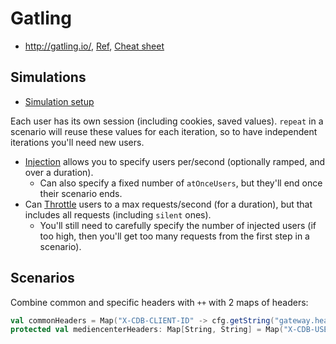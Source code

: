 # Gatling

* <http://gatling.io/>, [Ref](http://gatling.io/docs/2.2.1/),
  [Cheat sheet](http://gatling.io/#/cheat-sheet/2.2.1)

## Simulations

* [Simulation setup](http://gatling.io/docs/2.2.1/general/simulation_setup.html)

Each user has its own session (including cookies, saved values).  `repeat` in a scenario will reuse these values for each iteration, so to have independent iterations you'll need new users.

* [Injection](http://gatling.io/docs/2.2.1/general/simulation_setup.html#injection) allows you to specify users per/second (optionally ramped, and over a duration).
  * Can also specify a fixed number of `atOnceUsers`, but they'll end once their scenario ends.
* Can [Throttle](http://gatling.io/docs/2.2.1/general/simulation_setup.html#throttling) users to a max requests/second (for a duration), but that includes all requests (including `silent` ones).
  * You'll still need to carefully specify the number of injected users (if too high, then you'll get too many requests from the first step in a scenario).

## Scenarios

Combine common and specific headers with `++` with 2 maps of headers:

```scala
val commonHeaders = Map("X-CDB-CLIENT-ID" -> cfg.getString("gateway.headers.client-id"), ...)
protected val mediencenterHeaders: Map[String, String] = Map("X-CDB-USER-TOKEN"->cfg.getString("gateway.token.user")) ++ commonHeaders
```

